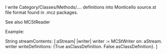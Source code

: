 I write Category/Classes/Methods/.... definitions into Monticello source.st file format found in .mcz packages.    

See also MCStReader

Example:

String streamContents: [:aStream| |writer|
    writer := MCStWriter on: aStream.
    writer writeDefinitions: {True asClassDefinition. False asClassDefinition}.
]